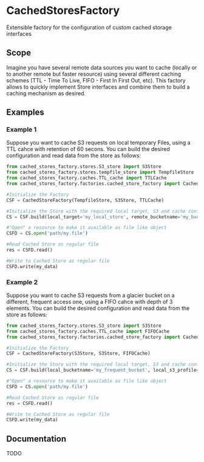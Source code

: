 # CachedStoresFactory
Extensible factory for the configuration of custom cached storage interfaces 

## Scope

Imagine you have several remote data sources you want to cache (locally or to another remote but faster resource) using several different caching schemes (TTL - Time To Live, FIFO - First In First Out, etc). This factory allows to quickly implement Store interfaces and combine them to build a caching mechanism as desired. 

## Examples

### Example 1

Suppose you want to cache S3 requests on local temporary Files, using a TTL cahce with retention of 60 secons.
You can build the desired configuration and read data from the store as follows:

```python
from cached_stores_factory.stores.S3_store import S3Store
from cached_stores_factory.stores.tempfile_store import TempfileStore
from cached_stores_factory.caches.TTL_cache import TTLCache
from cached_stores_factory.factories.cached_store_factory import CachedStoreFactory

#Initialize the Factory
CSF = CachedStoreFactory(TempfileStore, S3Store, TTLCache)

#Initialize the Store with the required local target, S3 and cache configuration  
CS = CSF.build(local_target='my_local_store', remote_bucketname='my_bucket', remote_s3_profile='my_profile', remote_s3_region='eu-central-1', cache_interval=60.0)

#"Open" a resource to make it available as file like object
CSFD = CS.open('path/my.file')

#Read Cached Store as regular file
res = CSFD.read()

#Write to Cached Store as regular file 
CSFD.write(my_data)


```

### Example 2

Suppose you want to cache S3 requests from a glacier bucket on a different, frequent access one, using a FIFO cahce with depth of 3 elements.
You can build the desired configuration and read data from the store as follows:

```python
from cached_stores_factory.stores.S3_store import S3Store
from cached_stores_factory.caches.TTL_cache import FIFOCache
from cached_stores_factory.factories.cached_store_factory import CachedStoreFactory

#Initialize the Factory
CSF = CachedStoreFactory(S3Store, S3Store, FIFOCache)

#Initialize the Store with the required local target, S3 and cache configuration  
CS = CSF.build(local_bucketname='my_frequent_bucket', local_s3_profile='my_profile', local_s3_region='eu-central-1', remote_bucketname='my_glacier_bucket', remote_s3_profile='my_profile', remote_s3_region='eu-central-1', cache_size=3)

#"Open" a resource to make it available as file like object
CSFD = CS.open('path/my.file')

#Read Cached Store as regular file
res = CSFD.read()

#Write to Cached Store as regular file 
CSFD.write(my_data)
```

## Documentation

TODO
